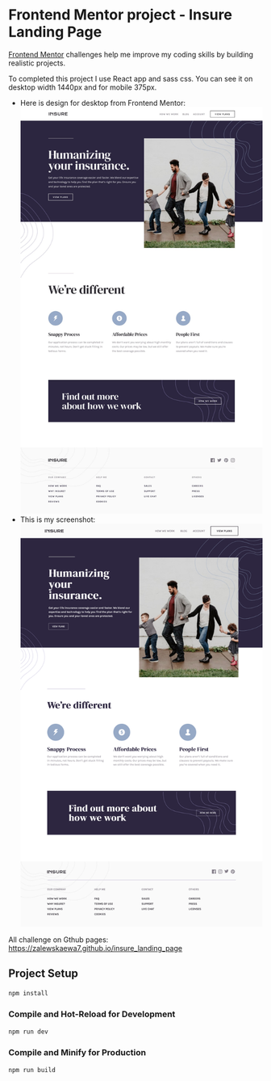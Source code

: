 # Frontend Mentor project - Insure Landing Page
[Frontend Mentor](https://www.frontendmentor.io) challenges help me improve my coding skills by building realistic projects.

To completed this project I use React app and sass css. You can see it on desktop width 1440px and for mobile 375px.

- Here is design for desktop from Frontend Mentor:
![Design desktop for the sunnyside agency coding challenge](./public/desktop-design.jpg)
- This is my screenshot:
![Design desktop for the sunnyside agency component coding challenge](./public/Screenshot_desktop.jpg.png)

All challenge on Gthub pages: https://zalewskaewa7.github.io/insure_landing_page


## Project Setup

```sh
npm install
```

### Compile and Hot-Reload for Development

```sh
npm run dev
```

### Compile and Minify for Production

```sh
npm run build
```

